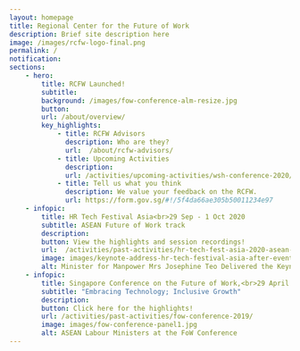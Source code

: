 ```yaml
---
layout: homepage
title: Regional Center for the Future of Work
description: Brief site description here
image: /images/rcfw-logo-final.png
permalink: /
notification:  
sections:
    - hero:
        title: RCFW Launched!
        subtitle: 
        background: /images/fow-conference-alm-resize.jpg
        button: 
        url: /about/overview/
        key_highlights:
            - title: RCFW Advisors
              description: Who are they?
              url: 	/about/rcfw-advisors/
            - title: Upcoming Activities
              description: 
              url: /activities/upcoming-activities/wsh-conference-2020/
            - title: Tell us what you think
              description: We value your feedback on the RCFW. 
              url: https://form.gov.sg/#!/5f4da66ae305b50011234e97    
    - infopic: 
        title: HR Tech Festival Asia<br>29 Sep - 1 Oct 2020 
        subtitle: ASEAN Future of Work track
        description: 
        button: View the highlights and session recordings! 
        url:  /activities/past-activities/hr-tech-fest-asia-2020-asean-fow-track/
        image: images/keynote-address-hr-tech-festival-asia-after-event.PNG
        alt: Minister for Manpower Mrs Josephine Teo Delivered the Keynote Address at the HR Tech Festival Asia 2020 
    - infopic:
        title: Singapore Conference on the Future of Work,<br>29 April 2019
        subtitle: "Embracing Technology; Inclusive Growth"
        description: 
        button: Click here for the highlights! 
        url: /activities/past-activities/fow-conference-2019/
        image: images/fow-conference-panel1.jpg
        alt: ASEAN Labour Ministers at the FoW Conference
---
```

